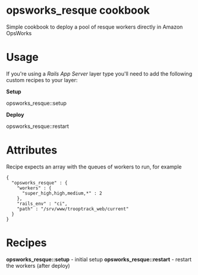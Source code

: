 # opsworks_resque cookbook

Simple cookbook to deploy a pool of resque workers directly in Amazon OpsWorks


# Usage

If you're using a _Rails App Server_ layer type you'll need to add the following custom recipes to your layer:

**Setup**

opsworks_resque::setup

**Deploy**

opsworks_resque::restart


# Attributes

Recipe expects an array with the queues of workers to run, for example

```
{
  "opsworks_resque" : {
    "workers" : {
      "super_high,high,medium,*" : 2
    },
    "rails_env" : "ci",
    "path" : "/srv/www/trooptrack_web/current"
  }
}
```


# Recipes

**opsworks_resque::setup** - initial setup
**opsworks_resque::restart** - restart the workers (after deploy)
